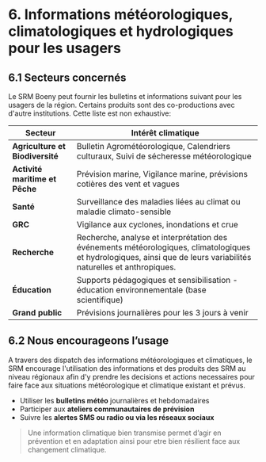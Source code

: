 # 6. Informations météorologiques, climatologiques et hydrologiques pour les usagers

## 6.1 Secteurs concernés

Le SRM Boeny peut fournir les bulletins et informations suivant pour les usagers de la région.
Certains produits sont des co-productions avec d'autre institutions. Cette liste est non exhaustive:

| Secteur | Intérêt climatique |
|--------|--------------------|
| **Agriculture et Biodiversité** | Bulletin Agrométéorologique, Calendriers culturaux, Suivi de sécheresse météorologique |
| **Activité maritime et Pêche** | Prévision marine, Vigilance marine, prévisions cotières des vent et vagues |
| **Santé** | Surveillance des maladies liées au climat ou maladie climato-sensible |
| **GRC** | Vigilance aux cyclones, inondations et crue|
| **Recherche** | Recherche, analyse et interprétation des événements météorologiques, climatologiques et hydrologiques, ainsi que de leurs variabilités naturelles et anthropiques.|
| **Éducation** | Supports pédagogiques et sensibilisation - éducation environnementale (base scientifique)|
| **Grand public** | Prévisions journalières pour les 3 jours à venir|

## 6.2 Nous encourageons l’usage

A travers des dispatch des informations météorologiques et climatiques, le SRM encourage l'utilisation des informations et des produits des SRM au niveau régionaux afin d'y prendre les decisions et actions necessaires pour faire face aux situations météorologique et climatique existant et prévus. 

- Utiliser les **bulletins météo** journalières et hebdomadaires
- Participer aux **ateliers communautaires de prévision**
- Suivre les **alertes SMS ou radio ou via les réseaux sociaux**

> Une information climatique bien transmise permet d’agir en prévention et en adaptation ainsi pour etre bien résilient face aux changement climatique.

